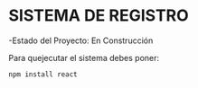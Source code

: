 <h1>SISTEMA DE REGISTRO</h1>

-Estado del Proyecto: En Construcción

Para quejecutar el sistema debes poner:

```npm install react```
